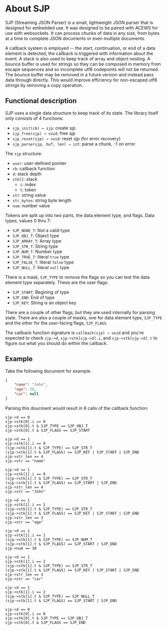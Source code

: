 # About SJP

SJP (Streaming JSON Parser) is a small, lightweight JSON parser that is
designed for embedded use. It was designed to be paired with ACEWS for use with
websockets. It can process chunks of data in any size, from bytes at a time to
complete JSON documents or even multiple documents.

A callback system is employed -- the start, continuation, or end of a data
element is detected, the callback is triggered with information about the
event. A stack is also used to keep track of array and object nesting. A bounce
buffer is used for strings so they can be composed in memory from escape
sequences and so incomplete utf8 codepoints will not be returned. The bounce
buffer may be removed in a future version and instead pass data through
directly. This would improve efficiency for non-escaped utf8 strings by
removing a copy operation.

## Functional description

SJP uses a single data structure to keep track of its state. The library
itself only consists of 4 functions:

  * `sjp_init(cb) → sjp`: create sjp
  * `sjp_free(sjp) → void`: free sjp
  * `sjp_reset(sjp) → void`: reset sjp (for error recovery)
  * `sjp_parse(sjp, buf, len) → int`: parse a chunk, -1 on error

The `sjp` structure:

  * `user`: user-defined pointer
  * `cb`: callback function
  * `d`: stack depth
  * `stk[]`: stack
    * `i`: index
    * `t`: token
  * `str`: string value
  * `str_bytes`: string byte length
  * `num`: number value

Tokens are split up into two parts, the data element type, and flags. Data
types, values 0 thru 7:

  * `SJP_NONE_T`: Not a valid type
  * `SJP_OBJ_T`: Object type
  * `SJP_ARRAY_T`: Array type
  * `SJP_STR_T`: String type
  * `SJP_NUM_T`: Number type
  * `SJP_TRUE_T`: literal `true` type
  * `SJP_FALSE_T`: literal `false` type
  * `SJP_NULL_T`: literal `null` type

There is a mask, `SJP_TYPE` to remove the flags so you can test the data
element type separately. These are the user flags:

  * `SJP_START`: Begining of type
  * `SJP_END`: End of type
  * `SJP_KEY`: String is an object key

There are a couple of other flags, but they are used internally for parsing
state. There are also a couple of masks, one for data element type, `SJP_TYPE`
and the other for the user-facing flags, `SJP_FLAGS`.

The callback function signature is `callback(sjp) → void` and you're expected
to check `sjp->d`, `sjp->stk[sjp->d].i`, and `sjp->stk[sjp->d].t` to figure out
what you should do within the callback.

## Example

Take the following document for example.

```json
{
    "name": "John",
    "age": 30,
    "car": null
}
```

Parsing this doucment would result in 8 calls of the callback function:

```
sjp->d == 0
sjp->stk[0].i == 0
sjp->stk[0].t & SJP_TYPE == SJP_OBJ_T
sjp->stk[0].t & SJP_FLAGS == SJP_START
```

```
sjp->d == 1
sjp->stk[1].i == 0
(sjp->stk[1].t & SJP_TYPE) == SJP_STR_T
(sjp->stk[1].t & SJP_FLAGS) == SJP_KEY | SJP_START | SJP_END
sjp->str_len == 4
sjp->str == "name"
```

```
sjp->d == 1
sjp->stk[1].i == 0
(sjp->stk[1].t & SJP_TYPE) == SJP_STR_T
(sjp->stk[1].t & SJP_FLAGS) == SJP_START | SJP_END
sjp->str_len == 4
sjp->str == "John"
```

```
sjp->d == 1
sjp->stk[1].i == 1
(sjp->stk[1].t & SJP_TYPE) == SJP_STR_T
(sjp->stk[1].t & SJP_FLAGS) == SJP_KEY | SJP_START | SJP_END
sjp->str_len == 3
sjp->str == "age"
```

```
sjp->d == 1
sjp->stk[1].i == 1
(sjp->stk[1].t & SJP_TYPE) == SJP_NUM_T
(sjp->stk[1].t & SJP_FLAGS) == SJP_START | SJP_END
sjp->num == 30
```

```
sjp->d == 1
sjp->stk[1].i == 2
(sjp->stk[1].t & SJP_TYPE) == SJP_STR_T
(sjp->stk[1].t & SJP_FLAGS) == SJP_KEY | SJP_START | SJP_END
sjp->str_len == 3
sjp->str == "car"
```

```
sjp->d == 1
sjp->stk[1].i == 2
(sjp->stk[1].t & SJP_TYPE) == SJP_NULL_T
(sjp->stk[1].t & SJP_FLAGS) == SJP_START | SJP_END
```

```
sjp->d == 0
sjp->stk[0].i == 0
sjp->stk[0].t & SJP_TYPE == SJP_OBJ_T
sjp->stk[0].t & SJP_FLAGS == SJP_END
```
